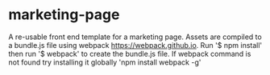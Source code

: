 # marketing-page
A re-usable front end template for a marketing page.
Assets are compiled to a bundle.js file using webpack https://webpack.github.io.
Run '$ npm install' then run '$ webpack' to create the bundle.js file.
If webpack command is not found try installing it globally 'npm install webpack -g'
